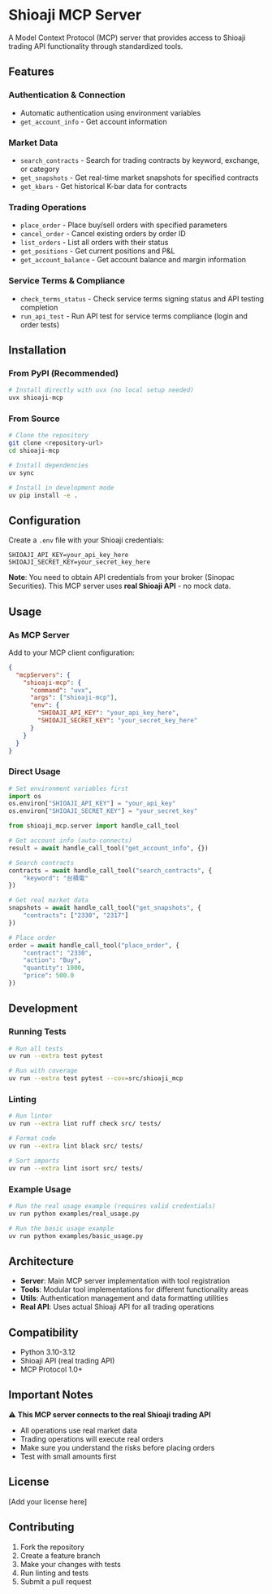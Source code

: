 # Shioaji MCP Server

A Model Context Protocol (MCP) server that provides access to Shioaji trading API functionality through standardized tools.

## Features

### Authentication & Connection
- Automatic authentication using environment variables
- `get_account_info` - Get account information

### Market Data
- `search_contracts` - Search for trading contracts by keyword, exchange, or category
- `get_snapshots` - Get real-time market snapshots for specified contracts
- `get_kbars` - Get historical K-bar data for contracts

### Trading Operations
- `place_order` - Place buy/sell orders with specified parameters
- `cancel_order` - Cancel existing orders by order ID
- `list_orders` - List all orders with their status
- `get_positions` - Get current positions and P&L
- `get_account_balance` - Get account balance and margin information

### Service Terms & Compliance
- `check_terms_status` - Check service terms signing status and API testing completion
- `run_api_test` - Run API test for service terms compliance (login and order tests)

## Installation

### From PyPI (Recommended)

```bash
# Install directly with uvx (no local setup needed)
uvx shioaji-mcp
```

### From Source

```bash
# Clone the repository
git clone <repository-url>
cd shioaji-mcp

# Install dependencies
uv sync

# Install in development mode
uv pip install -e .
```

## Configuration

Create a `.env` file with your Shioaji credentials:

```env
SHIOAJI_API_KEY=your_api_key_here
SHIOAJI_SECRET_KEY=your_secret_key_here
```

**Note**: You need to obtain API credentials from your broker (Sinopac Securities). This MCP server uses **real Shioaji API** - no mock data.

## Usage

### As MCP Server

Add to your MCP client configuration:

```json
{
  "mcpServers": {
    "shioaji-mcp": {
      "command": "uvx",
      "args": ["shioaji-mcp"],
      "env": {
        "SHIOAJI_API_KEY": "your_api_key_here",
        "SHIOAJI_SECRET_KEY": "your_secret_key_here"
      }
    }
  }
}
```

### Direct Usage

```python
# Set environment variables first
import os
os.environ["SHIOAJI_API_KEY"] = "your_api_key"
os.environ["SHIOAJI_SECRET_KEY"] = "your_secret_key"

from shioaji_mcp.server import handle_call_tool

# Get account info (auto-connects)
result = await handle_call_tool("get_account_info", {})

# Search contracts
contracts = await handle_call_tool("search_contracts", {
    "keyword": "台積電"
})

# Get real market data
snapshots = await handle_call_tool("get_snapshots", {
    "contracts": ["2330", "2317"]
})

# Place order
order = await handle_call_tool("place_order", {
    "contract": "2330",
    "action": "Buy", 
    "quantity": 1000,
    "price": 500.0
})
```

## Development

### Running Tests

```bash
# Run all tests
uv run --extra test pytest

# Run with coverage
uv run --extra test pytest --cov=src/shioaji_mcp
```

### Linting

```bash
# Run linter
uv run --extra lint ruff check src/ tests/

# Format code
uv run --extra lint black src/ tests/

# Sort imports
uv run --extra lint isort src/ tests/
```

### Example Usage

```bash
# Run the real usage example (requires valid credentials)
uv run python examples/real_usage.py

# Run the basic usage example
uv run python examples/basic_usage.py
```

## Architecture

- **Server**: Main MCP server implementation with tool registration
- **Tools**: Modular tool implementations for different functionality areas
- **Utils**: Authentication management and data formatting utilities
- **Real API**: Uses actual Shioaji API for all trading operations

## Compatibility

- Python 3.10-3.12
- Shioaji API (real trading API)
- MCP Protocol 1.0+

## Important Notes

⚠️ **This MCP server connects to the real Shioaji trading API**
- All operations use real market data
- Trading operations will execute real orders
- Make sure you understand the risks before placing orders
- Test with small amounts first

## License

[Add your license here]

## Contributing

1. Fork the repository
2. Create a feature branch
3. Make your changes with tests
4. Run linting and tests
5. Submit a pull request